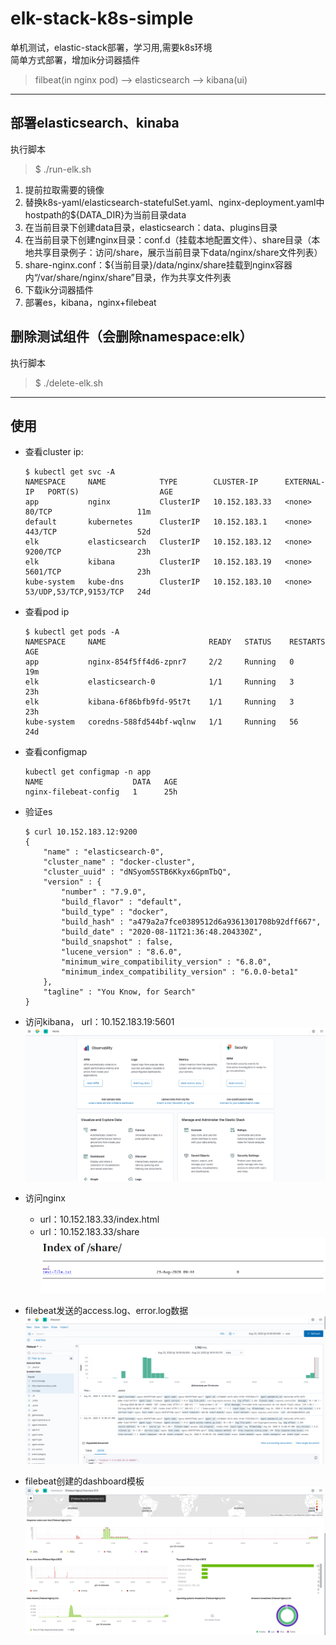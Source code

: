 # elk-stack-k8s-simple

单机测试，elastic-stack部署，学习用,需要k8s环境<br>
简单方式部署，增加ik分词器插件

> filbeat(in nginx pod) --> elasticsearch --> kibana(ui)

---

## 部署elasticsearch、kinaba

执行脚本
> $ ./run-elk.sh

1. 提前拉取需要的镜像
2. 替换k8s-yaml/elasticsearch-statefulSet.yaml、nginx-deployment.yaml中hostpath的${DATA_DIR}为当前目录data
3. 在当前目录下创建data目录，elasticsearch：data、plugins目录
4. 在当前目录下创建nginx目录：conf.d（挂载本地配置文件）、share目录（本地共享目录例子：访问/share，展示当前目录下data/nginx/share文件列表）
5. share-nginx.conf：${当前目录}/data/nginx/share挂载到nginx容器内“/var/share/nginx/share”目录，作为共享文件列表
6. 下载ik分词器插件
7. 部署es，kibana，nginx+filebeat

## 删除测试组件（会删除namespace:elk）

执行脚本

>$ ./delete-elk.sh

---

## 使用

- 查看cluster ip:
    ```
    $ kubectl get svc -A
    NAMESPACE     NAME            TYPE        CLUSTER-IP      EXTERNAL-IP   PORT(S)                  AGE
    app           nginx           ClusterIP   10.152.183.33   <none>        80/TCP                   11m
    default       kubernetes      ClusterIP   10.152.183.1    <none>        443/TCP                  52d
    elk           elasticsearch   ClusterIP   10.152.183.12   <none>        9200/TCP                 23h
    elk           kibana          ClusterIP   10.152.183.19   <none>        5601/TCP                 23h
    kube-system   kube-dns        ClusterIP   10.152.183.10   <none>        53/UDP,53/TCP,9153/TCP   24d
    ```

- 查看pod ip
    ```
    $ kubectl get pods -A
    NAMESPACE     NAME                       READY   STATUS    RESTARTS   AGE
    app           nginx-854f5ff4d6-zpnr7     2/2     Running   0          19m
    elk           elasticsearch-0            1/1     Running   3          23h
    elk           kibana-6f86bfb9fd-95t7t    1/1     Running   3          23h
    kube-system   coredns-588fd544bf-wqlnw   1/1     Running   56         24d
    ```

- 查看configmap
    ```
    kubectl get configmap -n app
    NAME                    DATA   AGE
    nginx-filebeat-config   1      25h
    ```

- 验证es
    ```
    $ curl 10.152.183.12:9200
    {
        "name" : "elasticsearch-0",
        "cluster_name" : "docker-cluster",
        "cluster_uuid" : "dNSyom5STB6Kkyx6GpmTbQ",
        "version" : {
            "number" : "7.9.0",
            "build_flavor" : "default",
            "build_type" : "docker",
            "build_hash" : "a479a2a7fce0389512d6a9361301708b92dff667",
            "build_date" : "2020-08-11T21:36:48.204330Z",
            "build_snapshot" : false,
            "lucene_version" : "8.6.0",
            "minimum_wire_compatibility_version" : "6.8.0",
            "minimum_index_compatibility_version" : "6.0.0-beta1"
        },
        "tagline" : "You Know, for Search"
    }
    ```

- 访问kibana， url：10.152.183.19:5601
    ![kibana_home](res/kibana_home.png)

- 访问nginx
    - url：10.152.183.33/index.html 
    - url：10.152.183.33/share
    ![nginx_web](res/nginx_share.png)

- filebeat发送的access.log、error.log数据
    ![filebeat_data](res/filebeat_data.png)

- filebeat创建的dashboard模板
    ![kibana_dashboard](res/kibana_dashboard.png)
